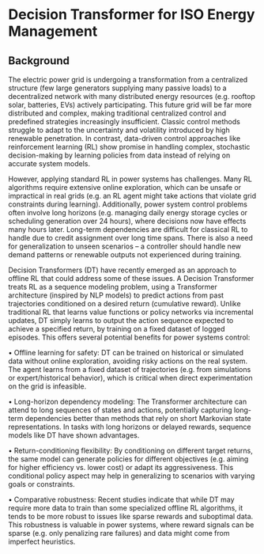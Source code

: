 # Decision Transformer for ISO Energy Management
## Background
The electric power grid is undergoing a transformation from a centralized structure (few large generators supplying many passive loads) to a decentralized network with many distributed energy resources (e.g. rooftop solar, batteries, EVs) actively participating. This future grid will be far more distributed and complex, making traditional centralized control and predefined strategies increasingly insufficient. Classic control methods struggle to adapt to the uncertainty and volatility introduced by high renewable penetration. In contrast, data-driven control approaches like reinforcement learning (RL) show promise in handling complex, stochastic decision-making by learning policies from data instead of relying on accurate system models. 

However, applying standard RL in power systems has challenges. Many RL algorithms require extensive online exploration, which can be unsafe or impractical in real grids (e.g. an RL agent might take actions that violate grid constraints during learning). Additionally, power system control problems often involve long horizons (e.g. managing daily energy storage cycles or scheduling generation over 24 hours), where decisions now have effects many hours later. Long-term dependencies are difficult for classical RL to handle due to credit assignment over long time spans. There is also a need for generalization to unseen scenarios – a controller should handle new demand patterns or renewable outputs not experienced during training. 

Decision Transformers (DT) have recently emerged as an approach to offline RL that could address some of these issues. A Decision Transformer treats RL as a sequence modeling problem, using a Transformer architecture (inspired by NLP models) to predict actions from past trajectories conditioned on a desired return (cumulative reward). Unlike traditional RL that learns value functions or policy networks via incremental updates, DT simply learns to output the action sequence expected to achieve a specified return, by training on a fixed dataset of logged episodes. This offers several potential benefits for power systems control:

•	Offline learning for safety: DT can be trained on historical or simulated data without online exploration, avoiding risky actions on the real system. The agent learns from a fixed dataset of trajectories (e.g. from simulations or expert/historical behavior), which is critical when direct experimentation on the grid is infeasible.

•	Long-horizon dependency modeling: The Transformer architecture can attend to long sequences of states and actions, potentially capturing long-term dependencies better than methods that rely on short Markovian state representations. In tasks with long horizons or delayed rewards, sequence models like DT have shown advantages.

•	Return-conditioning flexibility: By conditioning on different target returns, the same model can generate policies for different objectives (e.g. aiming for higher efficiency vs. lower cost) or adapt its aggressiveness. This conditional policy aspect may help in generalizing to scenarios with varying goals or constraints.

•	Comparative robustness: Recent studies indicate that while DT may require more data to train than some specialized offline RL algorithms, it tends to be more robust to issues like sparse rewards and suboptimal data. This robustness is valuable in power systems, where reward signals can be sparse (e.g. only penalizing rare failures) and data might come from imperfect heuristics.
